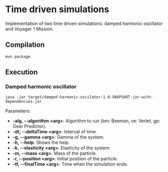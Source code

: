 # Time driven simulations
Implementation of two time driven simulations: damped harmonic oscillator and Voyager 1 Mission.

## Compilation
```
mvn package
```

## Execution

### Damped harmonic oscillator
```
java -jar target/damped-harmonic-oscilator-1.0-SNAPSHOT-jar-with-dependencies.jar 
```
Parameters:

* **-alg, --algorithm &lt;arg>**: Algorithm to run (bm: Beeman, ve: Verlet, gp: Gear Predictor).
* **-dt, --deltaTime &lt;arg>**: Interval of time.
* **-g, --gamma &lt;arg>**: Gamma of the system.
* **-h, --help**: Shows the help.
* **-k, --elasticity &lt;arg>**: Elasticity of the system.
* **-m, --mass &lt;arg>**: Mass of the particle.
* **-r, --position &lt;arg>**: Initial position of the particle.
* **-tf, --finalTime &lt;arg>**: Time when the simulation ends.
